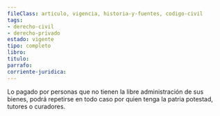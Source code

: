 ```yaml
---
fileClass: articulo, vigencia, historia-y-fuentes, codigo-civil
tags:
- derecho-civil
- derecho-privado
estado: vigente
tipo: completo
libro:
titulo:
parrafo:
corriente-juridica:
---
```

Lo pagado por personas que no tienen la libre administración de sus bienes, podrá repetirse en todo caso por quien tenga la patria potestad, tutores o curadores.